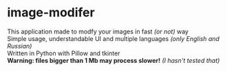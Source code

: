 # image-modifer
This application made to modfy your images in fast _(or not)_ way<br >
Simple usage, understandable UI and multiple languages _(only English and Russian)_<br >
Written in Python with Pillow and tkinter<br >
**Warning: files bigger than 1 Mb may process slower!** _(I hasn't tested that)_<br >
